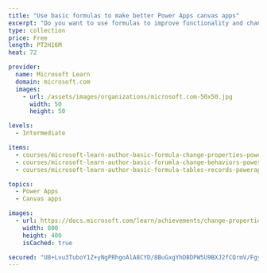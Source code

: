 ```yaml
---
title: "Use basic formulas to make better Power Apps canvas apps"
excerpt: "Do you want to use formulas to improve functionality and change a behavior in your Power Apps canvas app? This learning path can help you accomplish your goal."
type: collection
price: Free
length: PT2H16M
heat: 72

provider:
  name: Microsoft Learn
  domain: microsoft.com
  images:
    - url: /assets/images/organizations/microsoft.com-50x50.jpg
      width: 50
      height: 50

levels:
  - Intermediate

items:
  - courses/microsoft-learn-author-basic-formula-change-properties-powerapps
  - courses/microsoft-learn-author-basic-forumla-change-behaviors-powerapps
  - courses/microsoft-learn-author-basic-formula-tables-records-powerapps

topics:
  - Power Apps
  - Canvas apps

images:
  - url: https://docs.microsoft.com/learn/achievements/change-properties-social.png
    width: 800
    height: 400
    isCached: true

secured: "U8+Lvu3TuboY1Z+yNgPRhgoAlA8CYD/8BuGxgYhDBDPW5U9BXJ2fCQrmV/Fgy4QmBdWzinlV3PdrsBDTe1OXaqULXcLXf+a+o/+/dffmWERKA2+Gv24/qikF0o3AtaV65Qx9hvQk5/lgrUO3sIF1mz/6hNJ5/bNuwvPKZDcEjsh1bczh2rR48WlHpQtwruds3F/r9cNLR6k7Zr/9sRiCptBETgvPMHyTIpZDVfPiTOqhsOdaPqU7JAV/Ab57KHfpR9qt4DxP+ZOn9V47uzlkgtRQOhdQW1BfuFdbD3/8d+wZIf5ZxLJXsIM079wgOK+uf9Zi8XFQVDiadGEqeerC+FNnEXjB1sTIcKIyEy+Hi08=;1P+JJsfFdeBTS6ay5gXW1w=="
---
```


